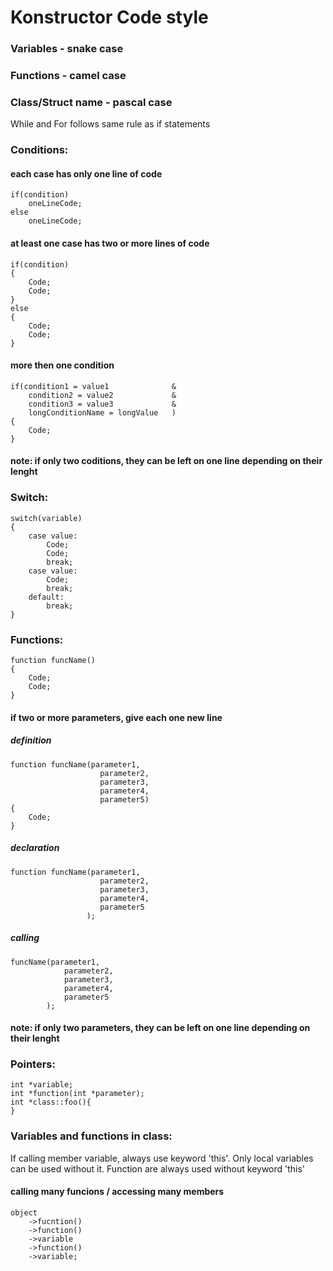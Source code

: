# Konstructor Code style

### Variables           - snake case
### Functions           - camel case
### Class/Struct name   - pascal case

While and For follows same rule as if statements

### Conditions:
#### each case has only one line of code

```
if(condition)
    oneLineCode;
else
    oneLineCode;
```
#### at least one case has two or more lines of code
```
if(condition)
{
    Code;
    Code;
}
else
{
    Code;
    Code;
}
```
#### more then one condition
```
if(condition1 = value1              &
    condition2 = value2             &
    condition3 = value3             &
    longConditionName = longValue   )
{
    Code;
}
```
#### note: if only two coditions, they can be left on one line depending on their lenght

### Switch:
```
switch(variable)
{
    case value:
        Code;
        Code;
        break;
    case value:
        Code;
        break;
    default:
        break;
}
```

### Functions:
```
function funcName()
{
    Code;
    Code;
}
```
#### if two or more parameters, give each one new line
##### definition
```
function funcName(parameter1,
                    parameter2,
                    parameter3,
                    parameter4,
                    parameter5)
{
    Code;
}
```
##### declaration
```
function funcName(parameter1,
                    parameter2,
                    parameter3,
                    parameter4,
                    parameter5
                 );

```
##### calling
```
funcName(parameter1,
            parameter2,
            parameter3,
            parameter4,
            parameter5
        );
```
#### note: if only two parameters, they can be left on one line depending on their lenght


### Pointers:
```
int *variable;
int *function(int *parameter);
int *class::foo(){
}
```

### Variables and functions in class:
If calling member variable, always use keyword 'this'.
Only local variables can be used without it.
Function are always used without keyword 'this'
#### calling many funcions / accessing many members
```
object
    ->fucntion()
    ->function()
    ->variable
    ->function()
    ->variable;
```
